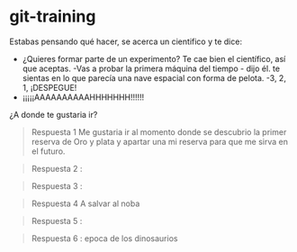 # git-training

Estabas pensando qué hacer, se acerca un cientifico y te dice:
- ¿Quieres formar parte de un experimento?
Te cae bien el científico, así que aceptas.
-Vas a probar la primera máquina del tiempo - dijo él.
te sientas en lo que parecía una nave espacial con forma de pelota.
-3, 2, 1, ¡DESPEGUE!
- ¡¡¡¡¡AAAAAAAAAAHHHHHHH!!!!!!

¿A donde te gustaria ir?

> Respuesta 1
Me gustaria ir al momento donde se descubrio la primer reserva de Oro y plata y apartar una mi reserva para que me sirva en el futuro.

> Respuesta 2 :

> Respuesta 3 :

> Respuesta 4 A salvar al noba 

> Respuesta 5 :

> Respuesta 6 : epoca de los dinosaurios
